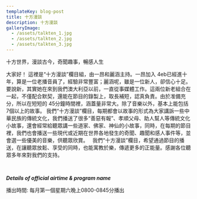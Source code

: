```yaml
---
templateKey: blog-post
title: 十方漫談
description: 十方漫談
galleryImage:
  - /assets/talkten_1.jpg
  - /assets/talkten_2.jpg
  - /assets/talkten_3.jpg
---
```

十方世界，漫談古今，奇聞趣事，暢感人生

大家好！ 這裡是“十方漫談”欄目組，由一昂和麗涵主持。一昂加入 4eb已經進十年，算是一位老播音員了，經驗非常豐富；麗涵呢，雖是一位新人，卻信心十足。要說新，其實她在來到我們澳大利亞以前，一直從事媒體工作。這兩位新老組合在一起，不僅配合默契，還能在節目的錄製上，取長補短，認真負責。由於准備充分，所以在短短的 45分鐘時間裡，涵蓋量非常大。除了音樂以外，基本上能包括 7個以上的故事。 我們“十方漫談”欄目，每期都會以故事的形式為大家講訴一些中華民族的傳統文化，我們播送了很多“善惡有報”、孝順父母、助人幫人等傳統文化小故事，還會經常給聽眾講一些道家、佛家、神仙的小故事，同時，在每期的節目裡，我們也會播送一些現代或近期在世界各地發生的奇聞、趣聞和感人事件等，並會選一些優美的音樂，供聽眾欣賞。   我們“十方漫談”欄目，希望通過節目的播送，在讓聽眾放鬆、享受的同時，也能寓教於樂，傳遞更多的正能量。感謝各位聽眾多年來對我們的支持。

 

***Details of official airtime & program name***

播出時間: 每月第一個星期六晚上0800-0845分播出